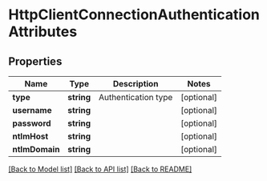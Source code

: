 # HttpClientConnectionAuthenticationAttributes

## Properties
Name | Type | Description | Notes
------------ | ------------- | ------------- | -------------
**type** | **string** | Authentication type | [optional] 
**username** | **string** |  | [optional] 
**password** | **string** |  | [optional] 
**ntlmHost** | **string** |  | [optional] 
**ntlmDomain** | **string** |  | [optional] 

[[Back to Model list]](../README.md#documentation-for-models) [[Back to API list]](../README.md#documentation-for-api-endpoints) [[Back to README]](../README.md)


